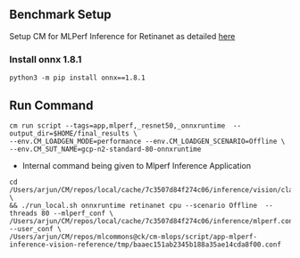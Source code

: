 ## Benchmark Setup

Setup CM for MLPerf Inference for Retinanet as detailed [here](/open/OctoML/code/retinanet/README.md)

### Install onnx 1.8.1
```
python3 -m pip install onnx==1.8.1
```
## Run Command
```
cm run script --tags=app,mlperf,_resnet50,_onnxruntime  --output_dir=$HOME/final_results \
--env.CM_LOADGEN_MODE=performance --env.CM_LOADGEN_SCENARIO=Offline \
--env.CM_SUT_NAME=gcp-n2-standard-80-onnxruntime
```

* Internal command being given to Mlperf Inference Application

```
cd /Users/arjun/CM/repos/local/cache/7c3507d84f274c06/inference/vision/classification_and_detection \
&& ./run_local.sh onnxruntime retinanet cpu --scenario Offline  --threads 80 --mlperf_conf \
/Users/arjun/CM/repos/local/cache/7c3507d84f274c06/inference/mlperf.conf --user_conf \
/Users/arjun/CM/repos/mlcommons@ck/cm-mlops/script/app-mlperf-inference-vision-reference/tmp/baaec151ab2345b188a35ae14cda8f00.conf
```
